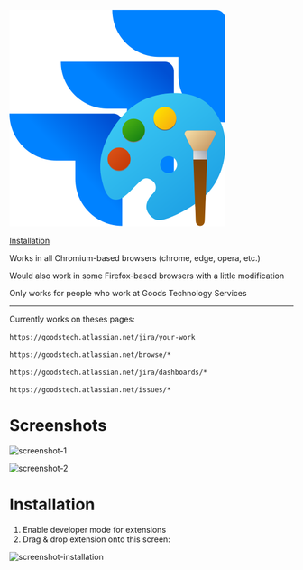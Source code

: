 ![icon](https://github.com/merissler/jira-ticket-color-changer/blob/main/icon.svg)

[Installation](https://github.com/merissler/jira-ticket-color-changer?tab=readme-ov-file#installation)

Works in all Chromium-based browsers (chrome, edge, opera, etc.)

Would also work in some Firefox-based browsers with a little modification

Only works for people who work at Goods Technology Services

---

Currently works on theses pages:

`https://goodstech.atlassian.net/jira/your-work`

`https://goodstech.atlassian.net/browse/*`

`https://goodstech.atlassian.net/jira/dashboards/*`

`https://goodstech.atlassian.net/issues/*`

# Screenshots

![screenshot-1](https://github.com/merissler/jira-ticket-color-changer/assets/173270943/fcba96c4-c77a-4fa5-941b-adf3bdb2610c)

![screenshot-2](https://github.com/merissler/jira-ticket-color-changer/assets/173270943/b280c8a2-3617-4621-bc11-7b800d8bf90c)

# Installation

1. Enable developer mode for extensions
2. Drag & drop extension onto this screen:

![screenshot-installation](https://github.com/merissler/jira-ticket-color-changer/assets/173270943/0ef2720d-71b5-4fd6-8355-a5085b1e1ee9)
